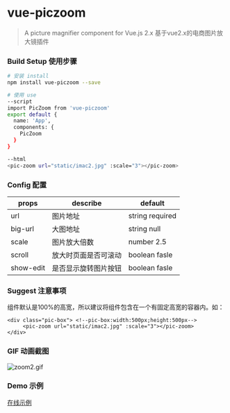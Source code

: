 # vue-piczoom

> A picture magnifier component for Vue.js 2.x
基于vue2.x的电商图片放大镜插件

### Build Setup 使用步骤

``` bash
# 安装 install
npm install vue-piczoom --save
```
``` bash
# 使用 use
--script
import PicZoom from 'vue-piczoom'
export default {
  name: 'App',
  components: {
    PicZoom
  }
}

--html
<pic-zoom url="static/imac2.jpg" :scale="3"></pic-zoom>
```
### Config 配置
props | describe | default
----|------|----
url | 图片地址  | string required
big-url | 大图地址 | string null
scale | 图片放大倍数  | number 2.5 
scroll | 放大时页面是否可滚动  | boolean fasle 
show-edit | 是否显示旋转图片按钮  | boolean fasle 

### Suggest 注意事项
组件默认是100%的高宽，所以建议将组件包含在一个有固定高宽的容器内。如：
```
<div class="pic-box"> <!--pic-box:width:500px;height:500px-->
     <pic-zoom url="static/imac2.jpg" :scale="3"></pic-zoom>
</div>
```
### GIF 动画截图
![zoom2.gif](http://upload-images.jianshu.io/upload_images/6651371-e26a702c2ef8651a.gif?imageMogr2/auto-orient/strip%7CimageView2/2/w/1240)

### Demo 示例
[在线示例](https://826327700.github.io/vue-piczoom/dist/ "图片放大镜")